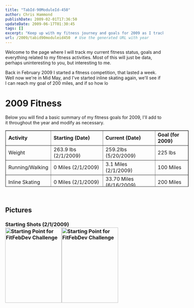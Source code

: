 ```yaml
---
title: "TabId-90ModuleId-450"
author: Chris Hammond
publishDate: 2009-02-01T17:36:50
updateDate: 2009-06-17T01:30:45
tags: []
excerpt: "Keep up with my fitness journey and goals for 2009 as I track my progress with weight, running, walking, and inline skating activities. Let's crush those goals together!"
url: /2009/tabid90moduleid450  # Use the generated URL with year
---
```

<p>Welcome to the page where I will track my current fitness status, goals and everything related to my fitness activities. Most of this will just be data, perhaps uninteresting to you, but interesting to me.</p> <p>Back in February 2009 I started a fitness competition, that lasted a week. Well now we're in Mid May, and I've started inline skating again, we'll see if I&#160;can reach my goal of 200 miles, and if so how lo</p> <h1>2009 Fitness</h1> <p>Below you will find a basic summary of my fitness goals for 2009, I'll add to it throughout the year and modify as necessary.</p> <table border="1" cellspacing="1" cellpadding="1" width="585" style="width: 585px; height: 180px">     <tbody>         <tr>             <td><strong>Activity</strong></td>             <td><strong>Starting (Date)</strong></td>             <td><strong>Current (Date)</strong></td>             <td><strong>Goal (for 2009)</strong></td>         </tr>         <tr>             <td>Weight</td>             <td>263.9 lbs (2/1/2009)</td>             <td>259.2lbs (5/20/2009)</td>             <td>225 lbs</td>         </tr>         <tr>             <td>Running/Walking</td>             <td>0 Miles&#160;(2/1/2009)</td>             <td>3.1 Miles (2/1/2009)</td>             <td>100 Miles</td>         </tr>         <tr>             <td>Inline Skating</td>             <td>0 Miles (2/1/2009)</td>             <td>33.70 Miles (6/16/2009)</td>             <td>200 Miles</td>         </tr>         <tr>             <td>&#160;</td>             <td>&#160;</td>             <td>&#160;</td>             <td>&#160;</td>         </tr>     </tbody> </table> <p>&#160;</p> <h2>Pictures</h2> <h3>Starting&#160;Shots (2/1/2009)&#160;<br /> <a title="Starting Point for FitFebDev Challenge" href="https://www.flickr.com/photos/chammond/3242847551/"><img class="pc_img" alt="Starting Point for FitFebDev Challenge" width="180" height="240" src="https://farm4.static.flickr.com/3391/3242847551_98a48fa782_m.jpg" /></a><a title="Starting Point for FitFebDev Challenge" href="https://www.flickr.com/photos/chammond/3243682982/"><img class="pc_img" alt="Starting Point for FitFebDev Challenge" width="180" height="240" src="https://farm4.static.flickr.com/3366/3243682982_d5fcb96911_m.jpg" /></a><br /> &#160;</h3> <p>&#160;</p> <p>&#160;</p>


